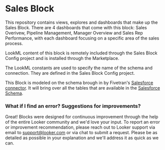 # Sales Block

This repository contains views, explores and dashboards that make up the Sales Block.
There are 4 dashboards that come with this block: Sales Overivew, Pipeline Management, Manager Overview and Sales Rep Performance, with each dashboard focusing on a specific area of the sales process.

LookML content of this block is remotely included through the Sales Block Config project and is installed through the Marketplace.

The LookML constants are used to specify the name of the schema and connection. They are defined in the Sales
Block Config project.

This Block is modeled on the schema brough in by Fivetran's [Salesforce connector](https://fivetran.com/docs/applications/salesforce). It will bring over all the tables that are available in the [Salesforce Schema](https://developer.salesforce.com/docs/atlas.en-us.api.meta/api/data_model.htm).

### What if I find an error? Suggestions for improvements?

Great! Blocks were designed for continuous improvement through the help of the entire Looker community and we'd love your input. To report an error or improvement recommendation, please reach out to Looker support via email to support@looker.com or via chat to submit a request. Please be as detailed as possible in your explanation and we'll address it as quick as we can.
